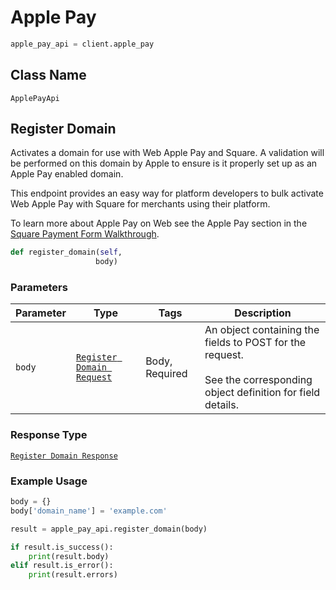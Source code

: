 # Apple Pay

```python
apple_pay_api = client.apple_pay
```

## Class Name

`ApplePayApi`

## Register Domain

Activates a domain for use with Web Apple Pay and Square. A validation
will be performed on this domain by Apple to ensure is it properly set up as
an Apple Pay enabled domain.

This endpoint provides an easy way for platform developers to bulk activate
Web Apple Pay with Square for merchants using their platform.

To learn more about Apple Pay on Web see the Apple Pay section in the
[Square Payment Form Walkthrough](https://developer.squareup.com/docs/docs/payment-form/payment-form-walkthrough).

```python
def register_domain(self,
                   body)
```

### Parameters

| Parameter | Type | Tags | Description |
|  --- | --- | --- | --- |
| `body` | [`Register Domain Request`]($m/RegisterDomainRequest) | Body, Required | An object containing the fields to POST for the request.<br><br>See the corresponding object definition for field details. |

### Response Type

[`Register Domain Response`]($m/RegisterDomainResponse)

### Example Usage

```python
body = {}
body['domain_name'] = 'example.com'

result = apple_pay_api.register_domain(body)

if result.is_success():
    print(result.body)
elif result.is_error():
    print(result.errors)
```

